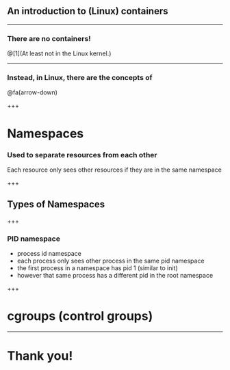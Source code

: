 ## An introduction to (Linux) containers

---

### There are no containers!

@[1](At least not in the Linux kernel.)

---

### Instead, in Linux, there are the concepts of 

@fa(arrow-down)

+++
# Namespaces

### Used to separate resources from each other

Each resource only sees other resources if they are in the same namespace

+++

## Types of Namespaces

+++

### PID namespace

 - process id namespace
 - each process only sees other process in the same pid namespace
 - the first process in a namespace has pid 1 (similar to init)
 - however that same process has a different pid in the root namespace

+++
# cgroups (control groups)

---

# Thank you!
